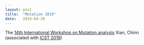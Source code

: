```yaml
---
layout: post
title:  "Mutation 2019"
date:   2019-04-20
---
```


The [14th International Workshop on Mutation analysis](/2019/)
Xian, Chinn (associated with [ICST 2019](http://icst2019.xjtu.edu.cn/))
